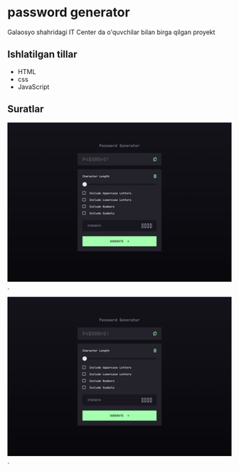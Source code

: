 # password generator

Galaosyo shahridagi IT Center da o'quvchilar bilan birga qilgan proyekt

## Ishlatilgan tillar

- HTML
- css
- JavaScript

## Suratlar

![birinchi surat](password-generator.jpg).

![ikkinchi surat](password-generator.jpg).
